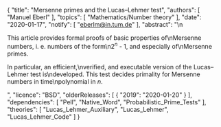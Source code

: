 {
    "title": "Mersenne primes and the Lucas–Lehmer test",
    "authors": [
        "Manuel Eberl"
    ],
    "topics": [
        "Mathematics/Number theory"
    ],
    "date": "2020-01-17",
    "notify": [
        "eberlm@in.tum.de"
    ],
    "abstract": "\n<p>This article provides formal proofs of basic properties of\nMersenne numbers, i. e. numbers of the form\n2<sup><em>n</em></sup> - 1, and especially of\nMersenne primes.</p> <p>In particular, an efficient,\nverified, and executable version of the Lucas&ndash;Lehmer test is\ndeveloped. This test decides primality for Mersenne numbers in time\npolynomial in <em>n</em>.</p>",
    "licence": "BSD",
    "olderReleases": [
        {
            "2019": "2020-01-20"
        }
    ],
    "dependencies": [
        "Pell",
        "Native_Word",
        "Probabilistic_Prime_Tests"
    ],
    "theories": [
        "Lucas_Lehmer_Auxiliary",
        "Lucas_Lehmer",
        "Lucas_Lehmer_Code"
    ]
}
